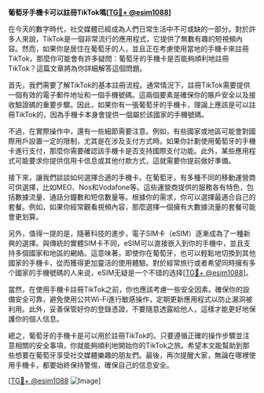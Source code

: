 **葡萄牙手機卡可以註冊TikTok嗎[[TG💪+ @esim1088](https://t.me/s/esim1088)]**

在今天的數字時代，社交媒體已經成為人們日常生活中不可或缺的一部分。對於許多人來說，TikTok是一個非常流行的應用程式，它提供了無數有趣的短視頻內容。然而，如果你是居住在葡萄牙的人，並且正在考慮使用當地的手機卡來註冊TikTok，那麼你可能會有許多疑問：葡萄牙的手機卡是否能夠順利地註冊TikTok？這篇文章將為你詳細解答這個問題。

首先，我們需要了解TikTok的基本註冊流程。通常情況下，註冊TikTok需要提供一個有效的電子郵件地址和一個手機號碼。這兩個要素是確保你的賬戶安全以及接收驗證碼的重要步驟。因此，如果你有一張葡萄牙的手機卡，理論上應該是可以註冊TikTok的，因為手機卡本身會提供一個屬於該國家的手機號碼。

不過，在實際操作中，還有一些細節需要注意。例如，有些國家或地區可能會對國際用戶設置一定的限制，尤其是在涉及支付方式時。如果你計劃使用葡萄牙的手機卡進行支付，那麼你需要確認該手機卡是否支持國際支付功能。此外，某些應用程式可能要求你提供信用卡信息或其他付款方式，這就需要你提前做好準備。

接下來，讓我們談談如何選擇合適的手機卡。在葡萄牙，有多種不同的移動運營商可供選擇，比如MEO、Nos和Vodafone等。這些運營商提供的服務各有特色，包括數據流量、通話分鐘數和短信數量等。根據你的需求，你可以選擇最適合自己的套餐。例如，如果你經常觀看視頻內容，那麼選擇一個擁有大數據流量的套餐可能會更划算。

另外，值得一提的是，隨著科技的進步，電子SIM卡（eSIM）逐漸成為了一種新興的選擇。與傳統的實體SIM卡不同，eSIM可以直接嵌入到你的手機中，並且支持多個國家和地區的網絡。這意味著，即使你在葡萄牙，也可以輕鬆地切換到其他國家的手機卡，從而獲得更加靈活的使用體驗。對於經常旅行或者希望同時擁有多个國家的手機號碼的人来说，eSIM无疑是一个不错的选择[[TG💪+ @esim1088](https://t.me/s/esim1088)]。

當然，在使用手機卡註冊TikTok之前，你也應該考慮一些安全因素。確保你的設備安全可靠，避免使用公共Wi-Fi進行敏感操作，定期更新應用程式以防止漏洞被利用。此外，妥善保管好你的登錄憑證，不要隨意透露給他人，這樣才能更好地保護你的個人信息。

總之，葡萄牙的手機卡是可以用於註冊TikTok的。只要遵循正確的操作步驟並注意相關的安全事項，你就能夠順利地開始你的TikTok之旅。希望本文能幫助到那些想要在葡萄牙享受社交媒體樂趣的朋友們。最後，再次提醒大家，無論在哪裡使用手機卡，都要始終保持警惕，確保自己的信息安全。

[[TG💪+ @esim1088](https://t.me/s/esim1088) ![Image](https://i.postimg.cc/4NQfJmqS/Snipaste-2025-05-13-00-14-12.png)]